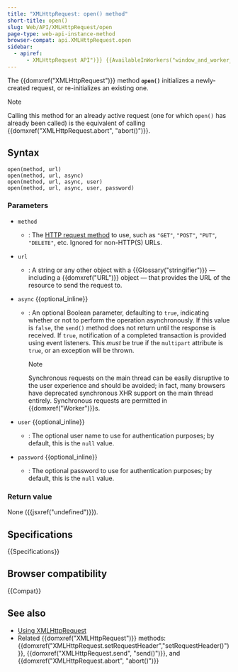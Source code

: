```yaml
---
title: "XMLHttpRequest: open() method"
short-title: open()
slug: Web/API/XMLHttpRequest/open
page-type: web-api-instance-method
browser-compat: api.XMLHttpRequest.open
sidebar:
  - apiref:
      - XMLHttpRequest API")}} {{AvailableInWorkers("window_and_worker_except_service
---
```


The {{domxref("XMLHttpRequest")}} method **`open()`**
initializes a newly-created request, or re-initializes an existing one.

> [!NOTE]
> Calling this method for an already active request
> (one for which `open()` has already been called) is the equivalent of calling
> {{domxref("XMLHttpRequest.abort", "abort()")}}.

## Syntax

```js-nolint
open(method, url)
open(method, url, async)
open(method, url, async, user)
open(method, url, async, user, password)
```

### Parameters

- `method`
  - : The [HTTP request method](/en-US/docs/Web/HTTP/Reference/Methods) to use, such as
    `"GET"`, `"POST"`, `"PUT"`, `"DELETE"`,
    etc. Ignored for non-HTTP(S) URLs.
- `url`
  - : A string or any other object with a {{Glossary("stringifier")}} — including a {{domxref("URL")}} object — that provides the URL of the resource to send the request to.
- `async` {{optional_inline}}
  - : An optional Boolean parameter, defaulting to `true`, indicating whether
    or not to perform the operation asynchronously. If this value is `false`,
    the `send()` method does not return until the response is received. If
    `true`, notification of a completed transaction is provided using event
    listeners. This _must_ be true if the `multipart` attribute is
    `true`, or an exception will be thrown.

    > [!NOTE]
    > Synchronous requests on the main thread can
    > be easily disruptive to the user experience and should be avoided; in fact, many
    > browsers have deprecated synchronous XHR support on the main thread entirely.
    > Synchronous requests are permitted in {{domxref("Worker")}}s.

- `user` {{optional_inline}}
  - : The optional user name to use for authentication purposes; by default, this is the
    `null` value.
- `password` {{optional_inline}}
  - : The optional password to use for authentication purposes; by default, this is the
    `null` value.

### Return value

None ({{jsxref("undefined")}}).

## Specifications

{{Specifications}}

## Browser compatibility

{{Compat}}

## See also

- [Using XMLHttpRequest](/en-US/docs/Web/API/XMLHttpRequest_API/Using_XMLHttpRequest)
- Related {{domxref("XMLHttpRequest")}} methods:
  {{domxref("XMLHttpRequest.setRequestHeader","setRequestHeader()")}},
  {{domxref("XMLHttpRequest.send", "send()")}}, and
  {{domxref("XMLHttpRequest.abort", "abort()")}}
